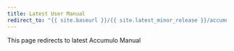 ```yaml
---
title: Latest User Manual
redirect_to: "{{ site.baseurl }}/{{ site.latest_minor_release }}/accumulo_user_manual"
---
```


This page redirects to latest Accumulo Manual
